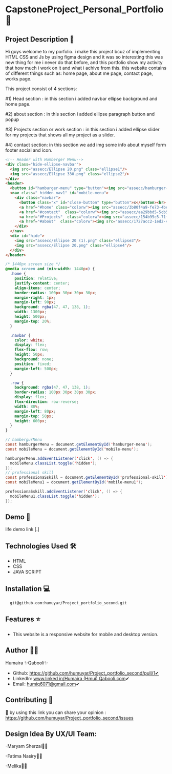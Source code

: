 # CapstoneProject_Personal_Portfolio🚀

## Project Description 📝

Hi guys welcome to my porfolio. i make this project bcuz of implementing HTML CSS and Js by using figma design and it was so interesting this was new thing for me i never do that before, and this portfolio show my activity that how much i work on it and what i achive from this.
this website contains of different things such as: home page, about me page, contact page, works page.

This project consist of 4 sections:

#1) Head section : in this section i added navbar ellipse background and home page.

#2) about section : in this section i added ellipse paragraph button and popup 

#3) Projects section or work section : in this section i added ellipse slider for my projects that shows all my project as a slider.

#4) contact section: in this section we add img some info about myself form footer social and icon.

```html
<!-- Header with Humberger Menu-->
<div class="hide-ellipse-navbar">
  <img src="assecc/Ellipse 20.png" class="ellipse1"/>
  <img src="assecc/Ellipse 330.png" class="ellipse2"/>
</div>
<header>
  <button id="hamburger-menu" type="button"><img src="assecc/hamburger-menu-1836479-1558656.webp" class="size"></button>
  <nav class=" hidden nav1" id="mobile-menu">
    <div class="navbar">
      <button class="x" id="close-button" type="button">x</button><br>
      <a href="#home" class="colorw"><img src="assecc/3b80f4a9-fe73-4bed-ad28-98d50f1e6e26.jfif" class="sizenav" />Home</a><br>
      <a href="#contact"  class="colorw"><img src="assecc/aa29bbd5-5cb5-4629-ab4b-3ee24d744175.jfif" class="sizenav"/>Contact</a><Br>
      <a href="#Projects"  class="colorw"><img src="assecc/154b95c5-71f6-4f08-8aa0-1097e5ddfe34.jfif" class="sizenav"/>Works</a><Br>
      <a href="#about"  class="colorw"><img src="assecc/1727acc2-1ed2-47dd-b1c1-20aefcde6e92.jfif"  class="sizenav" />AboutMe</a>
    </div>
  </nav>
  <div id="hide">
    <img src="assecc/Ellipse 20 (1).png" class="ellipse3"/>
    <img src="assecc/Ellipse 20.png" class="ellipse4"/>
  </div>
</header>
```

```css
/* 1440px screen size */
@media screen and (min-width: 1440px) {
  .home {
    position: relative;
    justify-content: center;
    align-items: center;
    border-radius: 100px 30px 30px 30px;
    margin-right: 1px;
    margin-left: 90px;
    background: rgba(47, 47, 138, 1);
    width: 1300px;
    height: 500px;
    margin-top: 20%;
  }

  .navbar {
    color: white;
    display: flex;
    flex-flow: row;
    height: 50px;
    background: none;
    position: fixed;
    margin-left: 500px;
  }

  .row {
    background: rgba(47, 47, 138, 1);
    border-radius: 100px 30px 30px 30px;
    display: flex;
    flex-direction: row-reverse;
    width: 80%;
    margin-left: 80px;
    margin-top: 50px;
    height: 600px;
  }
}
```

```Java Script
// hambergurMenu
const hamburgerMenu = document.getElementById('hamburger-menu');
const mobileMenu = document.getElementById('mobile-menu');

hamburgerMenu.addEventListener('click', () => {
  mobileMenu.classList.toggle('hidden');
});
// professional skill
const professionaSskill = document.getElementById('professional-skill');
const mobileMenu1 = document.getElementById('mobile-menu1');

professionaSskill.addEventListener('click', () => {
  mobileMenu1.classList.toggle('hidden');
});
```

## Demo 📸
life demo link [.]

## Technologies Used 🛠️
- HTML
- CSS
- JAVA SCRIPT

## Installation 💻

```clone
  git@github.com:humuyar/Project_portfolio_second.git
```
## Features ⭐
- This website is a responsive website for mobile and desktop version. 

## Author 👩‍💼
Humaira ✨Qabooli✨
- Github: https://github.com/humuyar/Project_portfolio_second/pull/1✔
- LinkedIn: [www.linked in/Humaira (Hmui) Qabooli.com](https://www.linkedin.com/in/humaira-qabooli-0aa529309/)✔
- Email: humiq6071@gmail.com✔

## Contributing 🤝
🎇 by using this link you can share your opinion : https://github.com/humuyar/Project_portfolio_second/issues


## Design Idea By UX/UI Team:
-Maryam Sherzai👩‍💻

-Fatima Nasiry👩‍💻

-Melika👩‍💻